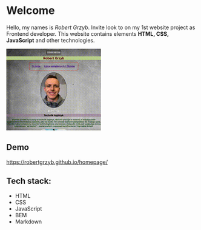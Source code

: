 # Welcome

Hello, my names is *Robert Grzyb*. Invite look to on my 1st website project as Frontend developer. This website contains elements **HTML, CSS, JavaScript** and other technologies.

![website gif](https://github.com/RobertGrzyb/homepage/blob/main/images/readme.gif?raw=true)

## Demo

https://robertgrzyb.github.io/homepage/

## Tech stack:
- HTML
- CSS
- JavaScript
- BEM
- Markdown